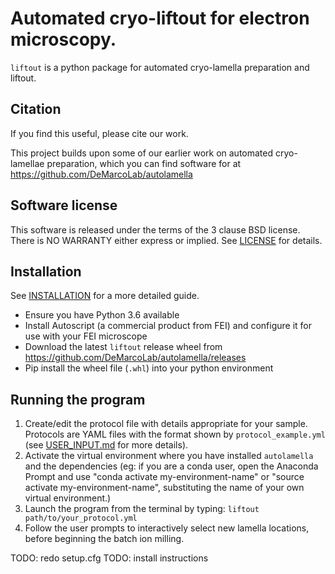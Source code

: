 
# Automated cryo-liftout for electron microscopy.

`liftout` is a python package for automated cryo-lamella preparation and
liftout.

## Citation
If you find this useful, please cite our work.

This project builds upon some of our earlier work on automated cryo-lamellae preparation, which you can find software for at https://github.com/DeMarcoLab/autolamella

## Software license
This software is released under the terms of the 3 clause BSD license.
There is NO WARRANTY either express or implied.
See [LICENSE](LICENSE) for details.

## Installation
See [INSTALLATION](INSTALLATION.md) for a more detailed guide.

* Ensure you have Python 3.6 available
* Install Autoscript (a commercial product from FEI)
and configure it for use with your FEI microscope
* Download the latest `liftout` release wheel from https://github.com/DeMarcoLab/autolamella/releases
* Pip install the wheel file (`.whl`) into your python environment

## Running the program
1. Create/edit the protocol file with details appropriate for your sample.
Protocols are YAML files with the format shown by `protocol_example.yml`
(see [USER_INPUT.md](USER_INPUT.md) for more details).
2. Activate the virtual environment where you have installed `autolamella` and
the dependencies (eg: if you are a conda user, open the Anaconda Prompt and
use "conda activate my-environment-name" or
"source activate my-environment-name", substituting the name of your own
virtual environment.)
3. Launch the program from the terminal by typing:
`liftout path/to/your_protocol.yml`
4. Follow the user prompts to interactively select new lamella locations,
before beginning the batch ion milling.



TODO: redo setup.cfg
TODO: install instructions